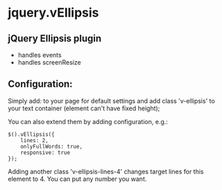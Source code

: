 jquery.vEllipsis
================

jQuery Ellipsis plugin
----------------------

- handles events
- handles screenResize

Configuration:
--------------
Simply add:
	  <script src="https://raw.githubusercontent.com/nulen/jquery.vEllipsis/master/jquery.vEllipsis.js"></script>
    <script type="text/javascript">
        $( document ).ready(function() {
            $().vEllipsis();
        });
    </script>
to your page for default settings and add class 'v-ellipsis' to your text container (element can't have fixed height);

You can also extend them by adding configuration, e.g.:

    $().vEllipsis({
        lines: 2,
        onlyFullWords: true,
        responsive: true
    });

Adding another class 'v-ellipsis-lines-4' changes target lines for this element to 4. You can put any number you want.
